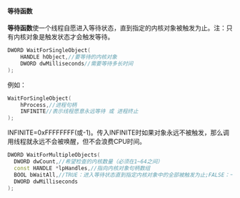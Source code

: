 #### 等待函数

​		**等待函数**使一个线程自愿进入等待状态，直到指定的内核对象被触发为止。注：只有内核对象是触发状态才会触发等待。

```c++
DWORD WaitForSingleObject(
    HANDLE hObject,//要等待的内核对象
    DWORD dwMilliseconds//需要等待多长时间
);
```

例如：

```C++
WaitForSingleObject(
    hProcess,//进程句柄
    INFINITE//表示线程愿意永远等待 或 进程终止
);
```

INFINITE=0xFFFFFFFF(或-1)。传入INFINITE时如果对象永远不被触发，那么调用线程就永远不会被唤醒，但不会浪费CPU时间。



```c++
DWORD WaitForMultipleObjects(
  DWORD dwCount,//希望检查的内核数量（必须在1~64之间）
  const HANDLE *lpHandles,//指向内核对象句柄数组
  BOOL bWaitAll,//TRUE：进入等待状态直到指定内核对象中的全部被触发为止;FALSE：一个被触发为止
  DWORD dwMilliseconds
);
```

